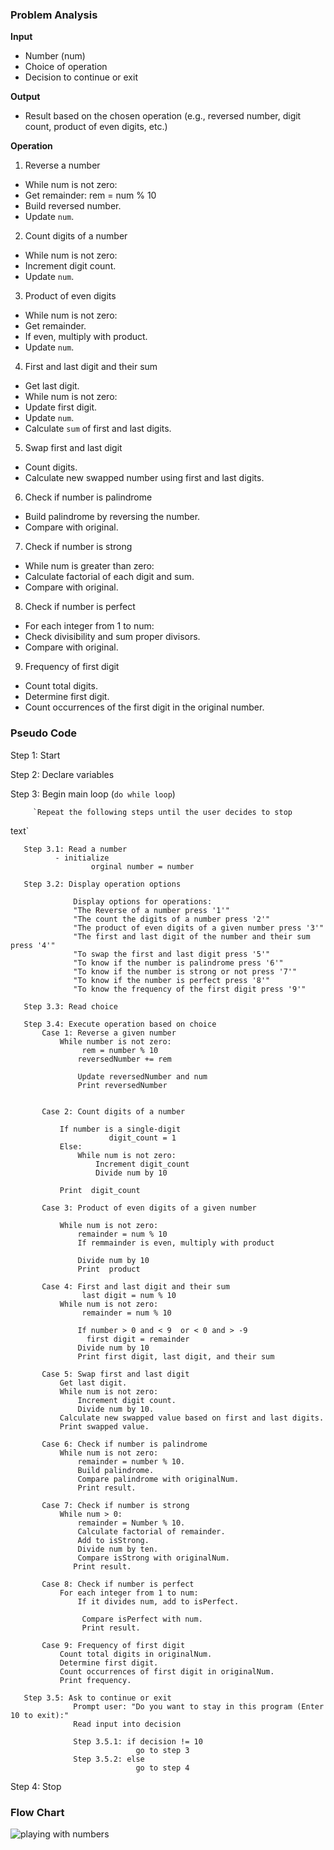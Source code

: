 ### Problem Analysis

**Input**

- Number (num)
- Choice of operation
- Decision to continue or exit

**Output**

- Result based on the chosen operation (e.g., reversed number, digit count, product of even digits, etc.)

**Operation**

1. Reverse a number

- While num is not zero:
- Get remainder: rem = num % 10
- Build reversed number.
- Update `num`.

2. Count digits of a number

- While num is not zero:
- Increment digit count.
- Update `num`.
3. Product of even digits

- While num is not zero:
- Get remainder.
- If even, multiply with product.
- Update `num`.

4. First and last digit and their sum

- Get last digit.
- While num is not zero:
- Update first digit.
- Update `num`.
- Calculate `sum` of first and last digits.

5. Swap first and last digit

- Count digits.
- Calculate new swapped number using first and last digits.

6. Check if number is palindrome

- Build palindrome by reversing the number.
- Compare with original.

7. Check if number is strong

- While num is greater than zero:
- Calculate factorial of each digit and sum.
- Compare with original.

8. Check if number is perfect

- For each integer from 1 to num:
- Check divisibility and sum proper divisors.
- Compare with original.

9. Frequency of first digit

- Count total digits.
- Determine first digit.
- Count occurrences of the first digit in the original number.

### Pseudo Code

Step 1: Start

Step 2: Declare variables

Step 3: Begin main loop (`do while loop`)

         `Repeat the following steps until the user decides to stop
text`

```
   Step 3.1: Read a number
          - initialize 
                  orginal number = number

   Step 3.2: Display operation options

              Display options for operations:
              "The Reverse of a number press '1'"
              "The count the digits of a number press '2'"
              "The product of even digits of a given number press '3'"
              "The first and last digit of the number and their sum press '4'"
              "To swap the first and last digit press '5'"
              "To know if the number is palindrome press '6'"
              "To know if the number is strong or not press '7'"
              "To know if the number is perfect press '8'"
              "To know the frequency of the first digit press '9'"

   Step 3.3: Read choice 

   Step 3.4: Execute operation based on choice
       Case 1: Reverse a given number
           While number is not zero:
                rem = number % 10
               reversedNumber += rem

               Update reversedNumber and num
               Print reversedNumber


       Case 2: Count digits of a number

           If number is a single-digit
                      digit_count = 1
           Else:
               While num is not zero:
                   Increment digit_count
                   Divide num by 10

           Print  digit_count

       Case 3: Product of even digits of a given number

           While num is not zero:
               remainder = num % 10
               If remmainder is even, multiply with product

               Divide num by 10
               Print  product

       Case 4: First and last digit and their sum
                last digit = num % 10
           While num is not zero:
                remainder = num % 10

               If number > 0 and < 9  or < 0 and > -9 
                 first digit = remainder
               Divide num by 10
               Print first digit, last digit, and their sum

       Case 5: Swap first and last digit
           Get last digit.
           While num is not zero:
               Increment digit count.
               Divide num by 10.
           Calculate new swapped value based on first and last digits.
           Print swapped value.

       Case 6: Check if number is palindrome
           While num is not zero:
               remainder = number % 10.
               Build palindrome.
               Compare palindrome with originalNum.
               Print result.

       Case 7: Check if number is strong
           While num > 0:
               remainder = Number % 10.
               Calculate factorial of remainder.
               Add to isStrong.
               Divide num by ten.
               Compare isStrong with originalNum.
              Print result.

       Case 8: Check if number is perfect
           For each integer from 1 to num:
               If it divides num, add to isPerfect.

                Compare isPerfect with num.
                Print result.

       Case 9: Frequency of first digit
           Count total digits in originalNum.
           Determine first digit.
           Count occurrences of first digit in originalNum.
           Print frequency.

   Step 3.5: Ask to continue or exit
              Prompt user: "Do you want to stay in this program (Enter 10 to exit):"
              Read input into decision

              Step 3.5.1: if decision != 10
                            go to step 3
              Step 3.5.2: else
                            go to step 4
```

Step 4: Stop

### Flow Chart

![playing with numbers](./Playing_with_numbers.png)